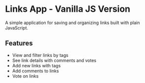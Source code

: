 # Links App - Vanilla JS Version

A simple application for saving and organizing links built with plain JavaScript.

## Features
- View and filter links by tags
- See link details with comments and votes
- Add new links with tags
- Add comments to links
- Vote on links
